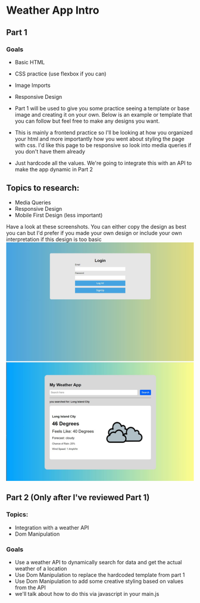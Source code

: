 # Weather App Intro

## Part 1
### Goals
- Basic HTML 
- CSS practice (use flexbox if you can)
- Image Imports
- Responsive Design 

- Part 1 will be used to give you some practice seeing a template or base image and creating it on your own. Below is an example or template that you can follow but feel free to make any designs you want. 
- This is mainly a frontend practice so I'll be looking at how you organized your html and more importantly how you went about styling the page with css. I'd like this page to be responsive so look into media queries if you don't have them already 
- Just hardcode all the values. We're going to integrate this with an API to make the app dynamic in Part 2


## Topics to research:
- Media Queries 
- Responsive Design 
- Mobile First Design (less important) 

Have a look at these screenshots. You can either copy the design as best you can but I'd prefer if you made your own design or include your own interpretation if this design is too basic 
![alt text](./screenshots/login.JPG)
![alt text](./screenshots/weather.JPG)


## Part 2 (Only after I've reviewed Part 1)
### Topics:
- Integration with a weather API
- Dom Manipulation

### Goals
- Use a weather API to dynamically search for data and get the actual weather of a location
- Use Dom Manipulation to replace the hardcoded template from part 1
- Use Dom Manipulation to add some creative styling based on values from the API 
- we'll talk about how to do this via javascript in your main.js